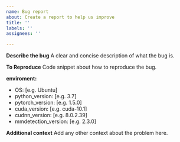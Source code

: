 ```yaml
---
name: Bug report
about: Create a report to help us improve
title: ''
labels: ''
assignees: ''

---
```


**Describe the bug**
A clear and concise description of what the bug is.

**To Reproduce**
Code snippet about how to reproduce the bug. 

**enviroment:**
 - OS: [e.g. Ubuntu]
 - python_version: [e.g. 3.7]
 - pytorch_version: [e.g. 1.5.0]
 - cuda_version: [e.g. cuda-10.1]
 - cudnn_version: [e.g. 8.0.2.39]
 - mmdetection_version: [e.g. 2.3.0]

**Additional context**
Add any other context about the problem here.
